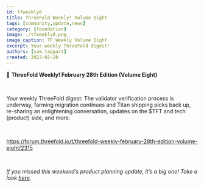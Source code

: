 ```yaml
---
id: tfweekly8
title: ThreeFold Weekly! Volume Eight
tags: [community,update,news]
category: [foundation]
image: ./tfweekly8.png
image_caption: TF Weekly Volume Eight
excerpt: Your weekly ThreeFold digest!
authors: [sam_taggart]
created: 2022-02-28
---
```


📰 **ThreeFold Weekly! February 28th Edition (Volume Eight)**

<br/>

Your weekly ThreeFold digest: The validator verification process is underway, farming migration continues and Titan shipping picks back up, re-sharing an enlightening conversation, updates on the $TFT and tech (product) side, and more.

<br/>

https://forum.threefold.io/t/threefold-weekly-february-28th-edition-volume-eight/2315

<br/>

*If you missed this weekend’s product planning update, it’s a big one! Take a look [here](https://forum.threefold.io/t/threefold-product-planning-updates-march-2022/2302?u=hannahcordes).*